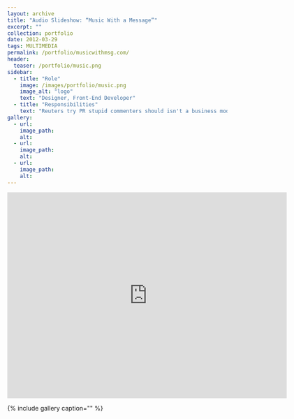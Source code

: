 ```yaml
---
layout: archive
title: "Audio Slideshow: “Music With a Message”"
excerpt: ""
collection: portfolio
date: 2012-03-29
tags: MULTIMEDIA
permalink: /portfolio/musicwithmsg.com/
header:
  teaser: /portfolio/music.png
sidebar:
  - title: "Role"
    image: /images/portfolio/music.png
    image_alt: "logo"
    text: "Designer, Front-End Developer"
  - title: "Responsibilities"
    text: "Reuters try PR stupid commenters should isn't a business model"
gallery:
  - url:
    image_path:
    alt:
  - url:
    image_path:
    alt:
  - url:
    image_path:
    alt:
---
```


<iframe src="https://player.vimeo.com/video/28446395" width="640" height="472" frameborder="0" webkitallowfullscreen mozallowfullscreen allowfullscreen></iframe>

{% include gallery caption="" %}
